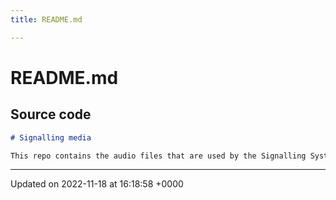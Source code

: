 ```yaml
---
title: README.md

---
```


# README.md






## Source code

```markdown
# Signalling media

This repo contains the audio files that are used by the Signalling System at East Herts Miniature Railway
```


-------------------------------

Updated on 2022-11-18 at 16:18:58 +0000
